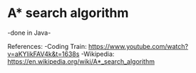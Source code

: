 # A* search algorithm
-done in Java-

References:
-Coding Train: https://www.youtube.com/watch?v=aKYlikFAV4k&t=1638s
-Wikipedia: https://en.wikipedia.org/wiki/A*_search_algorithm
